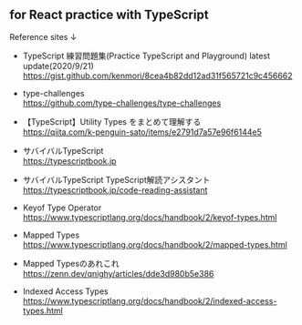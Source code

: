 ## for React practice with TypeScript

Reference sites ↓<br>

- TypeScript 練習問題集(Practice TypeScript and Playground) latest update(2020/9/21)<br>
  https://gist.github.com/kenmori/8cea4b82dd12ad31f565721c9c456662

- type-challenges<br>
  https://github.com/type-challenges/type-challenges

- 【TypeScript】Utility Types をまとめて理解する<br>
  https://qiita.com/k-penguin-sato/items/e2791d7a57e96f6144e5

- サバイバルTypeScript<br>
https://typescriptbook.jp

- サバイバルTypeScript TypeScript解読アシスタント<br>
https://typescriptbook.jp/code-reading-assistant

- Keyof Type Operator<br>
https://www.typescriptlang.org/docs/handbook/2/keyof-types.html

- Mapped Types<br>
https://www.typescriptlang.org/docs/handbook/2/mapped-types.html

- Mapped Typesのあれこれ<br>
https://zenn.dev/qnighy/articles/dde3d980b5e386

- Indexed Access Types<br>
https://www.typescriptlang.org/docs/handbook/2/indexed-access-types.html
